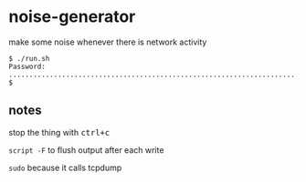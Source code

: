 # noise-generator

make some noise whenever there is network activity


```
$ ./run.sh
Password:
.........................................................................................
$

```

## notes

stop the thing with <kbd>ctrl+c</kbd>

`script -F` to flush output after each write

`sudo` because it calls tcpdump
